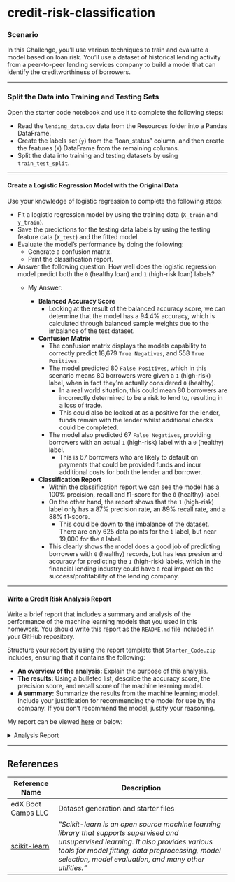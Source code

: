 # credit-risk-classification

### Scenario

In this Challenge, you’ll use various techniques to train and evaluate a model based on loan risk. You’ll use a dataset of historical lending activity from a peer-to-peer lending services company to build a model that can identify the creditworthiness of borrowers.

------

### Split the Data into Training and Testing Sets

Open the starter code notebook and use it to complete the following steps:

- Read the `lending_data.csv` data from the Resources folder into a Pandas DataFrame.
- Create the labels set (`y`) from the “loan_status” column, and then create the features (`X`) DataFrame from the remaining columns.
- Split the data into training and testing datasets by using `train_test_split`.

------

#### Create a Logistic Regression Model with the Original Data

Use your knowledge of logistic regression to complete the following steps:

- Fit a logistic regression model by using the training data (`X_train` and `y_train`).
- Save the predictions for the testing data labels by using the testing feature data (`X_test`) and the fitted model.
- Evaluate the model’s performance by doing the following:
    - Generate a confusion matrix.
    - Print the classification report.
- Answer the following question: How well does the logistic regression model predict both the `0` (healthy loan) and `1` (high-risk loan) labels?
    - My Answer:
        
        - **Balanced Accuracy Score**
            - Looking at the result of the balanced accuracy score, we can determine that the model has a 94.4% accuracy, which is calculated through balanced sample weights due to the imbalance of the test dataset.
        - **Confusion Matrix**
            - The confusion matrix displays the models capability to correctly predict 18,679 `True Negatives`, and 558 `True Positives`.
            - The model predicted 80 `False Positives`, which in this scenario means 80 borrowers were given a `1` (high-risk) label, when in fact they're actually considered `0` (healthy).
                - In a real world situation, this could mean 80 borrowers are incorrectly determined to be a risk to lend to, resulting in a loss of trade.
                - This could also be looked at as a positive for the lender, funds remain with the lender whilst additional checks could be completed.
            - The model also predicted 67 `False Negatives`, providing borrowers with an actual `1` (high-risk) label with a `0` (healthy) label.
                - This is 67 borrowers who are likely to default on payments that could be provided funds and incur additional costs for both the lender and borrower.
        - **Classification Report**
            - Within the classification report we can see the model has a 100% precision, recall and f1-score for the `0` (healthy) label.
            - On the other hand, the report shows that the `1` (high-risk) label only has a 87% precision rate, an 89% recall rate, and a 88% f1-score.
                - This could be down to the imbalance of the dataset. There are only 625 data points for the `1` label, but near 19,000 for the `0` label.
            - This clearly shows the model does a good job of predicting borrowers with `0` (healthy) records, but has less presion and accuracy for predicting the `1` (high-risk) labels, which in the financial lending industry could have a real impact on the success/profitability of the lending company.

-------

#### Write a Credit Risk Analysis Report

Write a brief report that includes a summary and analysis of the performance of the machine learning models that you used in this homework. You should write this report as the `README.md` file included in your GitHub repository.

Structure your report by using the report template that `Starter_Code.zip` includes, ensuring that it contains the following:

- **An overview of the analysis:** Explain the purpose of this analysis.
- **The results:** Using a bulleted list, describe the accuracy score, the precision score, and recall score of the machine learning model.
- **A summary:** Summarize the results from the machine learning model. Include your justification for recommending the model for use by the company. If you don’t recommend the model, justify your reasoning.

My report can be viewed [here](credit_risk/Resources/analysis-report.md) or below:

<details>

<summary>Analysis Report</summary>

## Overview of the Analysis

### Purpose

- The purpose of this analysis is to support a lending companies ability to identify potential borrowers who have either a `healthy` or `high-risk` credit risk.

### Data Information and Prediction

- The financial information dataset contained historical data on previous borrowers.
- For each borrower the dataset contained information on:
  - Loan size.
  - Their income.
  - How much debt they had.
  - Whether the loan had defaulted or not.
- Using this data, I was tasked with creating a model that could predict if future potential borrowers would also default on their loan.

### Variables

- The variables I'm trying to predict are contained within the `loan_status` column.
- This column contains two values:
  - `0` - The loan *has not* defaulted
  - `1` - The load *has* defaulted
- I conducted a `value_counts` check on the `loan_status` column and found:
  - There are 77,536 total records in the dataset
  - Of these records:
    - 75,036 (96.77%) are `0` (healthy) records
    - 2,500 (3.22%) are `1` (high-risk) records
- My initial expectation is that due to the imbalance in dataset records, the first model created will have more difficulty predicting the `1` records over the `0` records

### Machine Learning Data Preparation

- To create the Machine Learning model:
  - Firstly I seperated the dataset into two variables:
    - `X` - This contained all the "features" that will be evaluated from the dataset to determine an outcome on the `y` (target) variable.
    - `y` - The "target" value. This contains all the values for the `loan_status` column for which the model must be trained to predict.
  - With the variables separated:
    - The dataset is split into two groups:
      - `Train` - The data that the machine learning model will be trained on - typically 75% of the dataset.
      - `Test` - The data the machine learning model will be asked to predict based on it's previous learning - typically the remaining 25% of the dataset.

### Logistic Regression / Random Over Sampler

- The machine learning model is a Logistic Regression model.
  - Logistic Regression is a classification machine learning tool which predicts binary classes (either 0 or 1).
  - The model is `fit` (trained) on the split training data and provided the "features" from the `X` variable and the corresponding `y` values.
  - With the model trainied, I can then pass the test data from the `X` variable to predict the outcomes of their `y` values.
  - The predicted `y` values can then be compared to the actual `y` values to determine the accuracy, precision and recall scores of the model.
- There were two models created:
  - The first model was based on the original data provided.
  - The second model makes use of the `RandomOverSampler` module and resamples the data due to to the imbalance of the `y` classes.
    - The resampled data is then passed through a new logistic regression model to determine the effectiveness of resampling the data.

## Results

* Machine Learning Model 1:

  - Balanced Accuracy Score
    - Looking at the result of the balanced accuracy score, we can determine that the model has a 94.4% accuracy, which is calculated through balanced sample weights due to the imbalance of the test dataset.

  - Classification Report
    - Within the classification report we can see the model has a 100% precision, recall and f1-score for the `0` (healthy) label.
    - On the other hand, the report shows that the `1` (high-risk) label only has an 87% precision rate, an 89% recall rate, and a 88% f1-score.
      - This could be down to the imbalance of the dataset. There are only 625 data points for the `1` label, but near 19,000 for the `0` label.
    - This clearly shows the model does a good job of predicting borrowers with `0` (healthy) records, but has less presion and accuracy for predicting the `1` (high-risk) labels, which in the financial lending industry could have a real impact on the success/profitability of the lending company.

* Machine Learning Model 2:

  - Balanced Accuracy Score
    - From using the `RandomOverSampler` module to resample the data, the balanced accuracy score has increased to 99.6%. This in an incrase of 5.2% over the previous models balanced accuracy score using the original data. *(94.4% -> 99.6%)*

  - Classification Report
    - The classification report repeats a 100% precision, recall and f1-score for the `0` (healthy) label.
    - The `1` (high-risk) label continues to have a 87% precision rate, but an increased recall rate of 100% and f1-score of 93%.
    - The classification report shows there is an improvement on the model in terms of predicting the `1` labels.

## Summary

- In my opinion the second model appears to perform best and would be my recommendation as the model to use.
- It's evident that both models do a good job of predicting the `0` labels on both occasions. However, within the lending market the focus has to be on identifying those that fall into the `1` class.
  - This is where problems can arise and the company could end up losing money rather than making it.
- The confusion matrix for the second model shows:
  - Capability to correctly predict 18,668 `True Negatives`, and 623 `True Positives`.
  - The model predicted 91 `False Positives`, which is an increase of 11 (12%) compared to the previous model.
    - This does unfortunatley mean that some borrowers are incorrectly labeled as `1` (high-risk), but does protect the lending company's assets.
  - The main improvement for this model comes from it's number of `False Negatives`. Down to just 2 borrowers being falsely labeled as `0` (healthy).
    - This is a reduction of 65 `False Negatives` or a 97% decrease over the previous model.
    - A managable figure for a lending company, providing a much more accurate prediction on those borrowers who are in the `1` (high-risk) label.


</details>

--------

## References

| Reference Name | Description |
|----------------|-------------|
| edX Boot Camps LLC | Dataset generation and starter files |
| [scikit-learn](https://scikit-learn.org/stable/index.html) | *"Scikit-learn is an open source machine learning library that supports supervised and unsupervised learning. It also provides various tools for model fitting, data preprocessing, model selection, model evaluation, and many other utilities."* |